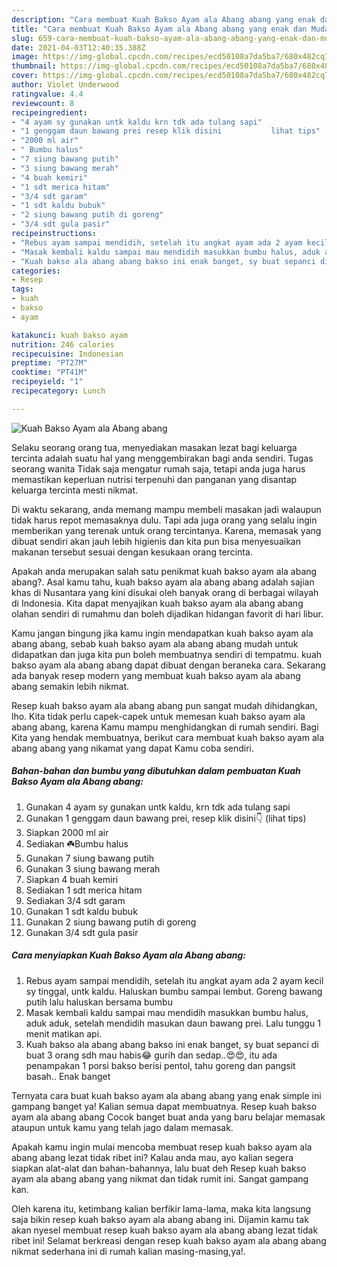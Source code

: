 ```yaml
---
description: "Cara membuat Kuah Bakso Ayam ala Abang abang yang enak dan Mudah Dibuat"
title: "Cara membuat Kuah Bakso Ayam ala Abang abang yang enak dan Mudah Dibuat"
slug: 659-cara-membuat-kuah-bakso-ayam-ala-abang-abang-yang-enak-dan-mudah-dibuat
date: 2021-04-03T12:40:35.388Z
image: https://img-global.cpcdn.com/recipes/ecd50108a7da5ba7/680x482cq70/kuah-bakso-ayam-ala-abang-abang-foto-resep-utama.jpg
thumbnail: https://img-global.cpcdn.com/recipes/ecd50108a7da5ba7/680x482cq70/kuah-bakso-ayam-ala-abang-abang-foto-resep-utama.jpg
cover: https://img-global.cpcdn.com/recipes/ecd50108a7da5ba7/680x482cq70/kuah-bakso-ayam-ala-abang-abang-foto-resep-utama.jpg
author: Violet Underwood
ratingvalue: 4.4
reviewcount: 8
recipeingredient:
- "4 ayam sy gunakan untk kaldu krn tdk ada tulang sapi"
- "1 genggam daun bawang prei resep klik disini           lihat tips"
- "2000 ml air"
- " Bumbu halus"
- "7 siung bawang putih"
- "3 siung bawang merah"
- "4 buah kemiri"
- "1 sdt merica hitam"
- "3/4 sdt garam"
- "1 sdt kaldu bubuk"
- "2 siung bawang putih di goreng"
- "3/4 sdt gula pasir"
recipeinstructions:
- "Rebus ayam sampai mendidih, setelah itu angkat ayam ada 2 ayam kecil sy tinggal, untk kaldu. Haluskan bumbu sampai lembut. Goreng bawang putih lalu haluskan bersama bumbu"
- "Masak kembali kaldu sampai mau mendidih masukkan bumbu halus, aduk aduk, setelah mendidih masukan daun bawang prei. Lalu tunggu 1 menit matikan api."
- "Kuah bakso ala abang abang bakso ini enak banget, sy buat sepanci di buat 3 orang sdh mau habis😂 gurih dan sedap..😍😍, itu ada penampakan 1 porsi bakso berisi pentol, tahu goreng dan pangsit basah.. Enak banget"
categories:
- Resep
tags:
- kuah
- bakso
- ayam

katakunci: kuah bakso ayam 
nutrition: 246 calories
recipecuisine: Indonesian
preptime: "PT27M"
cooktime: "PT41M"
recipeyield: "1"
recipecategory: Lunch

---
```



![Kuah Bakso Ayam ala Abang abang](https://img-global.cpcdn.com/recipes/ecd50108a7da5ba7/680x482cq70/kuah-bakso-ayam-ala-abang-abang-foto-resep-utama.jpg)

Selaku seorang orang tua, menyediakan masakan lezat bagi keluarga tercinta adalah suatu hal yang menggembirakan bagi anda sendiri. Tugas seorang  wanita Tidak saja mengatur rumah saja, tetapi anda juga harus memastikan keperluan nutrisi terpenuhi dan panganan yang disantap keluarga tercinta mesti nikmat.

Di waktu  sekarang, anda memang mampu membeli masakan jadi walaupun tidak harus repot memasaknya dulu. Tapi ada juga orang yang selalu ingin memberikan yang terenak untuk orang tercintanya. Karena, memasak yang dibuat sendiri akan jauh lebih higienis dan kita pun bisa menyesuaikan makanan tersebut sesuai dengan kesukaan orang tercinta. 



Apakah anda merupakan salah satu penikmat kuah bakso ayam ala abang abang?. Asal kamu tahu, kuah bakso ayam ala abang abang adalah sajian khas di Nusantara yang kini disukai oleh banyak orang di berbagai wilayah di Indonesia. Kita dapat menyajikan kuah bakso ayam ala abang abang olahan sendiri di rumahmu dan boleh dijadikan hidangan favorit di hari libur.

Kamu jangan bingung jika kamu ingin mendapatkan kuah bakso ayam ala abang abang, sebab kuah bakso ayam ala abang abang mudah untuk didapatkan dan juga kita pun boleh membuatnya sendiri di tempatmu. kuah bakso ayam ala abang abang dapat dibuat dengan beraneka cara. Sekarang ada banyak resep modern yang membuat kuah bakso ayam ala abang abang semakin lebih nikmat.

Resep kuah bakso ayam ala abang abang pun sangat mudah dihidangkan, lho. Kita tidak perlu capek-capek untuk memesan kuah bakso ayam ala abang abang, karena Kamu mampu menghidangkan di rumah sendiri. Bagi Kita yang hendak membuatnya, berikut cara membuat kuah bakso ayam ala abang abang yang nikamat yang dapat Kamu coba sendiri.

<!--inarticleads1-->

##### Bahan-bahan dan bumbu yang dibutuhkan dalam pembuatan Kuah Bakso Ayam ala Abang abang:

1. Gunakan 4 ayam sy gunakan untk kaldu, krn tdk ada tulang sapi
1. Gunakan 1 genggam daun bawang prei, resep klik disini👇           (lihat tips)
1. Siapkan 2000 ml air
1. Sediakan  ☘️Bumbu halus
1. Gunakan 7 siung bawang putih
1. Gunakan 3 siung bawang merah
1. Siapkan 4 buah kemiri
1. Sediakan 1 sdt merica hitam
1. Sediakan 3/4 sdt garam
1. Gunakan 1 sdt kaldu bubuk
1. Gunakan 2 siung bawang putih di goreng
1. Gunakan 3/4 sdt gula pasir




<!--inarticleads2-->

##### Cara menyiapkan Kuah Bakso Ayam ala Abang abang:

1. Rebus ayam sampai mendidih, setelah itu angkat ayam ada 2 ayam kecil sy tinggal, untk kaldu. Haluskan bumbu sampai lembut. Goreng bawang putih lalu haluskan bersama bumbu
1. Masak kembali kaldu sampai mau mendidih masukkan bumbu halus, aduk aduk, setelah mendidih masukan daun bawang prei. Lalu tunggu 1 menit matikan api.
1. Kuah bakso ala abang abang bakso ini enak banget, sy buat sepanci di buat 3 orang sdh mau habis😂 gurih dan sedap..😍😍, itu ada penampakan 1 porsi bakso berisi pentol, tahu goreng dan pangsit basah.. Enak banget




Ternyata cara buat kuah bakso ayam ala abang abang yang enak simple ini gampang banget ya! Kalian semua dapat membuatnya. Resep kuah bakso ayam ala abang abang Cocok banget buat anda yang baru belajar memasak ataupun untuk kamu yang telah jago dalam memasak.

Apakah kamu ingin mulai mencoba membuat resep kuah bakso ayam ala abang abang lezat tidak ribet ini? Kalau anda mau, ayo kalian segera siapkan alat-alat dan bahan-bahannya, lalu buat deh Resep kuah bakso ayam ala abang abang yang nikmat dan tidak rumit ini. Sangat gampang kan. 

Oleh karena itu, ketimbang kalian berfikir lama-lama, maka kita langsung saja bikin resep kuah bakso ayam ala abang abang ini. Dijamin kamu tak akan nyesel membuat resep kuah bakso ayam ala abang abang lezat tidak ribet ini! Selamat berkreasi dengan resep kuah bakso ayam ala abang abang nikmat sederhana ini di rumah kalian masing-masing,ya!.

